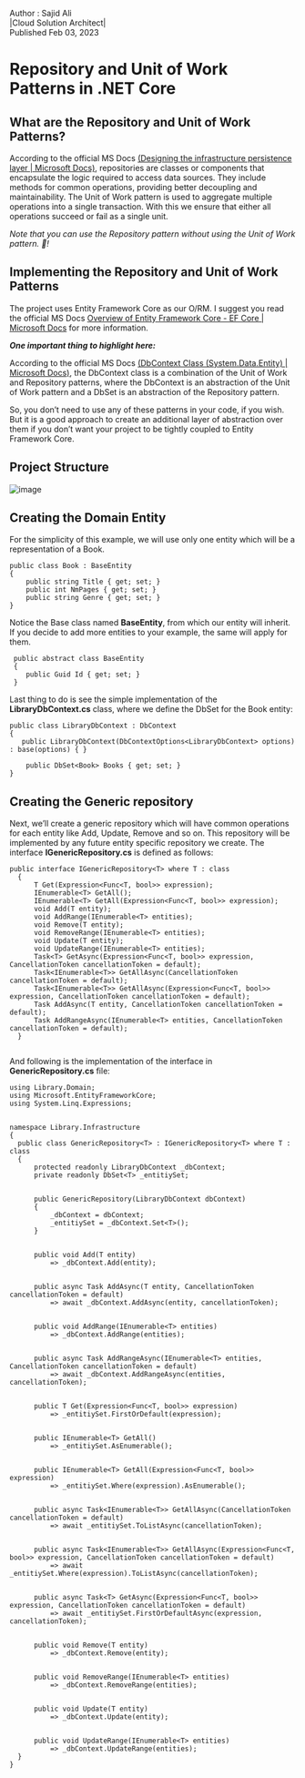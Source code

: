 Author : Sajid Ali</br>
|Cloud Solution Architect|</br>
Published Feb 03, 2023
  

# Repository and Unit of Work Patterns in .NET Core

## What are the Repository and Unit of Work Patterns?

<!--
  <<< Author notes: Start of the course >>>
  Include start button, a note about Actions minutes,
  and tell the learner why they should take the course.
  Each step should be wrapped in <details>/<summary>, with an `id` set.
  The start <details> should have `open` as well.
  Do not use quotes on the <details> tag attributes.
-->

<!--step0-->

According to the official MS Docs [(Designing the infrastructure persistence layer | Microsoft Docs)](https://learn.microsoft.com/en-us/dotnet/architecture/microservices/microservice-ddd-cqrs-patterns/infrastructure-persistence-layer-design), repositories are classes or components that encapsulate the logic required to access data sources. They include methods for common operations, providing better decoupling and maintainability.
The Unit of Work pattern is used to aggregate multiple operations into a single transaction. With this we ensure that either all operations succeed or fail as a single unit.

_Note that you can use the Repository pattern without using the Unit of Work pattern. :tada:!_



## Implementing the Repository and Unit of Work Patterns
<!--
  <<< Author notes: Start of the course >>>
  Include start button, a note about Actions minutes,
  and tell the learner why they should take the course.
  Each step should be wrapped in <details>/<summary>, with an `id` set.
  The start <details> should have `open` as well.
  Do not use quotes on the <details> tag attributes.
-->

<!--step0-->

The project uses Entity Framework Core as our O/RM. I suggest you read the official MS Docs [Overview of Entity Framework Core - EF Core | Microsoft Docs](https://learn.microsoft.com/en-us/ef/core/) for more information.

<b><i>One important thing to highlight here:</i></b>
  
According to the official MS Docs [(DbContext Class (System.Data.Entity) | Microsoft Docs)](https://learn.microsoft.com/en-us/dotnet/api/system.data.entity.dbcontext?view=entity-framework-6.2.0), the DbContext class is a combination of the Unit of Work and Repository patterns, where the DbContext is an abstraction of the Unit of Work pattern and a DbSet is an abstraction of the Repository pattern.

So, you don’t need to use any of these patterns in your code, if you wish. But it is a good approach to create an additional layer of abstraction over them if you don’t want your project to be tightly coupled to Entity Framework Core.

## Project Structure

![image](https://user-images.githubusercontent.com/4632463/216569029-f321cbec-ad8a-433f-a555-f3b450796617.png)


## Creating the Domain Entity

For the simplicity of this example, we will use only one entity which will be a representation of a Book.

``` 
public class Book : BaseEntity
{
    public string Title { get; set; }
    public int NmPages { get; set; }
    public string Genre { get; set; }
}
```

Notice the Base class named <b>BaseEntity</b>, from which our entity will inherit. If you decide to add more entities to your example, the same will apply for them.
 
```
 public abstract class BaseEntity
 {
    public Guid Id { get; set; }
 }
```
Last thing to do is see the simple implementation of the <b>LibraryDbContext.cs</b> class, where we define the DbSet for the Book entity:
 
 ```
 public class LibraryDbContext : DbContext
 {
    public LibraryDbContext(DbContextOptions<LibraryDbContext> options) : base(options) { }
    
     public DbSet<Book> Books { get; set; }
 } 
 ```
  
  ## Creating the Generic repository
  
  Next, we’ll create a generic repository which will have common operations for each entity like Add, Update, Remove and so on. This repository will be implemented by   any future entity specific repository we create.
  The interface <b>IGenericRepository.cs</b> is defined as follows:
  
  ```
  public interface IGenericRepository<T> where T : class
    {
        T Get(Expression<Func<T, bool>> expression);
        IEnumerable<T> GetAll();
        IEnumerable<T> GetAll(Expression<Func<T, bool>> expression);
        void Add(T entity);
        void AddRange(IEnumerable<T> entities);
        void Remove(T entity);
        void RemoveRange(IEnumerable<T> entities);
        void Update(T entity);
        void UpdateRange(IEnumerable<T> entities);
        Task<T> GetAsync(Expression<Func<T, bool>> expression, CancellationToken cancellationToken = default);
        Task<IEnumerable<T>> GetAllAsync(CancellationToken cancellationToken = default);
        Task<IEnumerable<T>> GetAllAsync(Expression<Func<T, bool>> expression, CancellationToken cancellationToken = default);
        Task AddAsync(T entity, CancellationToken cancellationToken = default);
        Task AddRangeAsync(IEnumerable<T> entities, CancellationToken cancellationToken = default);
    }

  
  ```
  And following is the implementation of the interface in <b>GenericRepository.cs</b> file:
  
  ```
  using Library.Domain;
using Microsoft.EntityFrameworkCore;
using System.Linq.Expressions;


namespace Library.Infrastructure
{
    public class GenericRepository<T> : IGenericRepository<T> where T : class
    {
        protected readonly LibraryDbContext _dbContext;
        private readonly DbSet<T> _entitiySet;


        public GenericRepository(LibraryDbContext dbContext)
        {
            _dbContext = dbContext;
            _entitiySet = _dbContext.Set<T>();
        }


        public void Add(T entity) 
            => _dbContext.Add(entity);


        public async Task AddAsync(T entity, CancellationToken cancellationToken = default) 
            => await _dbContext.AddAsync(entity, cancellationToken);


        public void AddRange(IEnumerable<T> entities) 
            => _dbContext.AddRange(entities);


        public async Task AddRangeAsync(IEnumerable<T> entities, CancellationToken cancellationToken = default) 
            => await _dbContext.AddRangeAsync(entities, cancellationToken);


        public T Get(Expression<Func<T, bool>> expression) 
            => _entitiySet.FirstOrDefault(expression);


        public IEnumerable<T> GetAll() 
            => _entitiySet.AsEnumerable();


        public IEnumerable<T> GetAll(Expression<Func<T, bool>> expression) 
            => _entitiySet.Where(expression).AsEnumerable();


        public async Task<IEnumerable<T>> GetAllAsync(CancellationToken cancellationToken = default) 
            => await _entitiySet.ToListAsync(cancellationToken);


        public async Task<IEnumerable<T>> GetAllAsync(Expression<Func<T, bool>> expression, CancellationToken cancellationToken = default) 
            => await _entitiySet.Where(expression).ToListAsync(cancellationToken);


        public async Task<T> GetAsync(Expression<Func<T, bool>> expression, CancellationToken cancellationToken = default) 
            => await _entitiySet.FirstOrDefaultAsync(expression, cancellationToken);


        public void Remove(T entity) 
            => _dbContext.Remove(entity);


        public void RemoveRange(IEnumerable<T> entities) 
            => _dbContext.RemoveRange(entities);


        public void Update(T entity) 
            => _dbContext.Update(entity);


        public void UpdateRange(IEnumerable<T> entities) 
            => _dbContext.UpdateRange(entities);
    }
}

  
  ```

